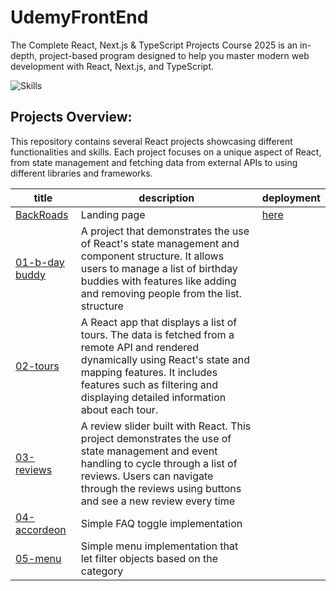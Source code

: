 # UdemyFrontEnd

The Complete React, Next.js & TypeScript Projects Course 2025 is an in-depth, project-based program designed to help you master modern web development with React, Next.js, and TypeScript.

![Skills](https://skillicons.dev/icons?i=javascript,react)

## Projects Overview:

This repository contains several React projects showcasing different functionalities and skills. Each project focuses on a unique aspect of React, from state management and fetching data from external APIs to using different libraries and frameworks.

| title                                                       | description                                                                                                                                                                                                                                     | deployment                                            |
| ----------------------------------------------------------- | ----------------------------------------------------------------------------------------------------------------------------------------------------------------------------------------------------------------------------------------------- | ----------------------------------------------------- |
| [BackRoads](./BackRoads/)                                   | Landing page                                                                                                                                                                                                                                    | [here](https://elaborate-tartufo-5e2355.netlify.app/) |
| [01-b-day buddy](./fundamental_projects/01-birthday-buddy/) | A project that demonstrates the use of React's state management and component structure. It allows users to manage a list of birthday buddies with features like adding and removing people from the list. structure                            |                                                       |
| [02-tours](./fundamental_projects/02-tours/)                | A React app that displays a list of tours. The data is fetched from a remote API and rendered dynamically using React's state and mapping features. It includes features such as filtering and displaying detailed information about each tour. |
| [03-reviews](./fundamental_projects/03-reviews/)            | A review slider built with React. This project demonstrates the use of state management and event handling to cycle through a list of reviews. Users can navigate through the reviews using buttons and see a new review every time             |
| [04-accordeon](./fundamental_projects/04-accordeon/)        | Simple FAQ toggle implementation                                                                                                                                                                                                                |                                                       |
| [05-menu](./fundamental_projects/05-manu/)                  | Simple menu implementation that let filter objects based on the category                                                                                                                                                                        |                                                       |
